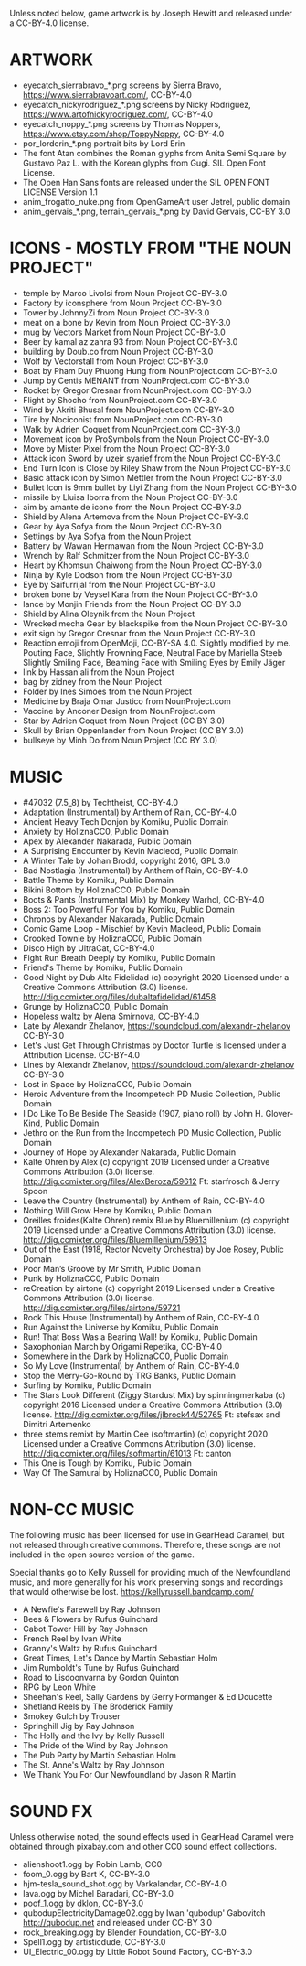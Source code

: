 
Unless noted below, game artwork is by Joseph Hewitt and released under
a CC-BY-4.0 license.

ARTWORK
=======

* eyecatch_sierrabravo_*.png screens by Sierra Bravo, https://www.sierrabravoart.com/, CC-BY-4.0
* eyecatch_nickyrodriguez_*.png screens by Nicky Rodriguez, https://www.artofnickyrodriguez.com/, CC-BY-4.0
* eyecatch_noppy_*.png screens by Thomas Noppers, https://www.etsy.com/shop/ToppyNoppy, CC-BY-4.0
* por_lorderin_*.png portrait bits by Lord Erin
* The font Atan combines the Roman glyphs from Anita Semi Square by Gustavo Paz L. with the Korean glyphs from Gugi. SIL Open Font License.
* The Open Han Sans fonts are released under the SIL OPEN FONT LICENSE Version 1.1
* anim_frogatto_nuke.png from OpenGameArt user Jetrel, public domain
* anim_gervais_*.png, terrain_gervais_\*.png by David Gervais, CC-BY 3.0

ICONS - MOSTLY FROM "THE NOUN PROJECT"
======================================
* temple by Marco Livolsi from Noun Project CC-BY-3.0
* Factory by iconsphere from Noun Project CC-BY-3.0
* Tower by JohnnyZi from Noun Project CC-BY-3.0
* meat on a bone by Kevin from Noun Project CC-BY-3.0
* mug by Vectors Market from Noun Project CC-BY-3.0
* Beer by kamal az zahra 93 from Noun Project CC-BY-3.0
* building by Doub.co from Noun Project CC-BY-3.0
* Wolf by Vectorstall from Noun Project CC-BY-3.0
* Boat by Pham Duy Phuong Hung from NounProject.com CC-BY-3.0
* Jump by Centis MENANT from NounProject.com CC-BY-3.0
* Rocket by Gregor Cresnar from NounProject.com CC-BY-3.0
* Flight by Shocho from NounProject.com CC-BY-3.0
* Wind by Akriti Bhusal from NounProject.com CC-BY-3.0
* Tire by Nociconist from NounProject.com CC-BY-3.0
* Walk by Adrien Coquet from NounProject.com CC-BY-3.0
* Movement icon by ProSymbols from the Noun Project CC-BY-3.0
* Move by Mister Pixel from the Noun Project CC-BY-3.0
* Attack icon Sword by uzeir syarief from the Noun Project CC-BY-3.0
* End Turn Icon is Close by Riley Shaw from the Noun Project CC-BY-3.0
* Basic attack icon by Simon Mettler from the Noun Project CC-BY-3.0
* Bullet Icon is 9mm bullet by Liyi Zhang from the Noun Project CC-BY-3.0
* missile by Lluisa Iborra from the Noun Project CC-BY-3.0
* aim by amante de icono from the Noun Project CC-BY-3.0
* Shield by Alena Artemova from the Noun Project CC-BY-3.0
* Gear by Aya Sofya from the Noun Project CC-BY-3.0
* Settings by Aya Sofya from the Noun Project
* Battery by Wawan Hermawan from the Noun Project CC-BY-3.0
* Wrench by Ralf Schmitzer from the Noun Project CC-BY-3.0
* Heart by Khomsun Chaiwong from the Noun Project CC-BY-3.0
* Ninja by Kyle Dodson from the Noun Project CC-BY-3.0
* Eye by Saifurrijal from the Noun Project CC-BY-3.0
* broken bone by Veysel Kara from the Noun Project CC-BY-3.0
* lance by Monjin Friends from the Noun Project CC-BY-3.0
* Shield by Alina Oleynik from the Noun Project
* Wrecked mecha Gear by blackspike from the Noun Project CC-BY-3.0
* exit sign by Gregor Cresnar from the Noun Project CC-BY-3.0
* Reaction emoji from OpenMoji, CC-BY-SA 4.0. Slightly modified by me.
Pouting Face, Slightly Frowning Face, Neutral Face by Mariella Steeb
Slightly Smiling Face, Beaming Face with Smiling Eyes by Emily Jäger
* link by Hassan ali from the Noun Project
* bag by zidney from the Noun Project
* Folder by Ines Simoes from the Noun Project
* Medicine by Braja Omar Justico from NounProject.com
* Vaccine by Anconer Design from NounProject.com
* Star by Adrien Coquet from Noun Project (CC BY 3.0)
* Skull by Brian Oppenlander from Noun Project (CC BY 3.0)
* bullseye by Minh Do from Noun Project (CC BY 3.0)

MUSIC
=====
* #47032 (7.5_8) by Techtheist, CC-BY-4.0
* Adaptation (Instrumental) by Anthem of Rain, CC-BY-4.0
* Ancient Heavy Tech Donjon by Komiku, Public Domain
* Anxiety by HoliznaCC0, Public Domain
* Apex by Alexander Nakarada, Public Domain
* A Surprising Encounter by Kevin Macleod, Public Domain
* A Winter Tale by Johan Brodd, copyright 2016, GPL 3.0
* Bad Nostlagia (Instrumental) by Anthem of Rain, CC-BY-4.0
* Battle Theme by Komiku, Public Domain
* Bikini Bottom by HoliznaCC0, Public Domain
* Boots & Pants (Instrumental Mix) by Monkey Warhol, CC-BY-4.0
* Boss 2: Too Powerful For You by Komiku, Public Domain
* Chronos by Alexander Nakarada, Public Domain
* Comic Game Loop - Mischief by Kevin Macleod, Public Domain
* Crooked Townie by HoliznaCC0, Public Domain
* Disco High by UltraCat, CC-BY-4.0
* Fight Run Breath Deeply by Komiku, Public Domain
* Friend's Theme by Komiku, Public Domain
* Good Night by Dub Alta Fidelidad (c) copyright 2020 Licensed under a Creative Commons Attribution (3.0) license. http://dig.ccmixter.org/files/dubaltafidelidad/61458
* Grunge by HoliznaCC0, Public Domain
* Hopeless waltz by Alena Smirnova, CC-BY-4.0
* Late by Alexandr Zhelanov, https://soundcloud.com/alexandr-zhelanov CC-BY-3.0
* Let's Just Get Through Christmas by Doctor Turtle is licensed under a Attribution License. CC-BY-4.0
* Lines by Alexandr Zhelanov, https://soundcloud.com/alexandr-zhelanov CC-BY-3.0
* Lost in Space by HoliznaCC0, Public Domain
* Heroic Adventure from the Incompetech PD Music Collection, Public Domain
* I Do Like To Be Beside The Seaside (1907, piano roll) by John H. Glover-Kind, Public Domain
* Jethro on the Run from the Incompetech PD Music Collection, Public Domain
* Journey of Hope by Alexander Nakarada, Public Domain
* Kalte Ohren by Alex (c) copyright 2019 Licensed under a Creative Commons Attribution (3.0) license. http://dig.ccmixter.org/files/AlexBeroza/59612 Ft: starfrosch & Jerry Spoon
* Leave the Country (Instrumental) by Anthem of Rain, CC-BY-4.0
* Nothing Will Grow Here by Komiku, Public Domain
* Oreilles froides(Kalte Ohren) remix Blue by Bluemillenium (c) copyright 2019 Licensed under a Creative Commons Attribution (3.0) license. http://dig.ccmixter.org/files/Bluemillenium/59613 
* Out of the East (1918, Rector Novelty Orchestra) by Joe Rosey, Public Domain
* Poor Man’s Groove by Mr Smith, Public Domain
* Punk by HoliznaCC0, Public Domain
* reCreation by airtone (c) copyright 2019 Licensed under a Creative Commons Attribution (3.0) license. http://dig.ccmixter.org/files/airtone/59721 
* Rock This House (Instrumental) by Anthem of Rain, CC-BY-4.0
* Run Against the Universe by Komiku, Public Domain
* Run! That Boss Was a Bearing Wall! by Komiku, Public Domain
* Saxophonian March by Origami Repetika, CC-BY-4.0
* Somewhere in the Dark by HoliznaCC0, Public Domain
* So My Love (Instrumental) by Anthem of Rain, CC-BY-4.0
* Stop the Merry-Go-Round by TRG Banks, Public Domain
* Surfing by Komiku, Public Domain
* The Stars Look Different (Ziggy Stardust Mix) by spinningmerkaba (c) copyright 2016 Licensed under a Creative Commons
 Attribution (3.0) license. http://dig.ccmixter.org/files/jlbrock44/52765 Ft: stefsax and Dimitri Artemenko
* three stems remixt by Martin Cee (softmartin) (c) copyright 2020 Licensed under a Creative Commons Attribution (3.0) license. http://dig.ccmixter.org/files/softmartin/61013 Ft: canton
* This One is Tough by Komiku, Public Domain
* Way Of The Samurai by HoliznaCC0, Public Domain

NON-CC MUSIC
============
The following music has been licensed for use in GearHead Caramel, but not released through creative 
commons.
Therefore, these songs are not included in the open source version of the game.

Special thanks go to Kelly Russell for providing much of the Newfoundland music, and more generally for
his work preserving songs and recordings that would otherwise be lost. https://kellyrussell.bandcamp.com/

* A Newfie's Farewell by Ray Johnson
* Bees & Flowers by Rufus Guinchard
* Cabot Tower Hill by Ray Johnson
* French Reel by Ivan White
* Granny's Waltz by Rufus Guinchard
* Great Times, Let's Dance by Martin Sebastian Holm
* Jim Rumboldt's Tune by Rufus Guinchard
* Road to Lisdoonvarna by Gordon Quinton
* RPG by Leon White
* Sheehan's Reel, Sally Gardens by Gerry Formanger & Ed Doucette
* Shetland Reels by The Broderick Family
* Smokey Gulch by Trouser
* Springhill Jig by Ray Johnson
* The Holly and the Ivy by Kelly Russell
* The Pride of the Wind by Ray Johnson
* The Pub Party by Martin Sebastian Holm
* The St. Anne's Waltz by Ray Johnson
* We Thank You For Our Newfoundland by Jason R Martin

SOUND FX
========

Unless otherwise noted, the sound effects used in GearHead Caramel were obtained through
pixabay.com and other CC0 sound effect collections.

* alienshoot1.ogg by Robin Lamb, CC0
* foom_0.ogg by Bart K, CC-BY-3.0
* hjm-tesla_sound_shot.ogg by Varkalandar, CC-BY-4.0
* lava.ogg by Michel Baradari, CC-BY-3.0
* poof_1.ogg by dklon, CC-BY-3.0
* qubodupElectricityDamage02.ogg by Iwan 'qubodup' Gabovitch http://qubodup.net and released under CC-BY 3.0
* rock_breaking.ogg by Blender Foundation, CC-BY-3.0
* Spell1.ogg by artisticdude, CC-BY-3.0
* UI_Electric_00.ogg by Little Robot Sound Factory, CC-BY-3.0